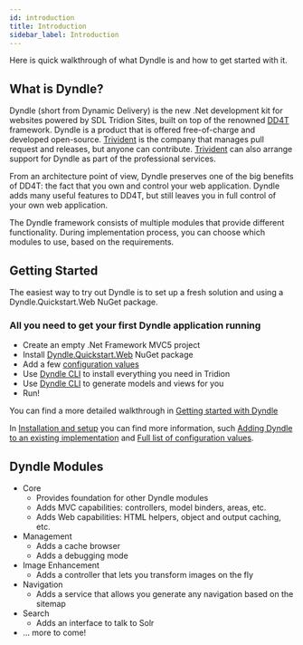 ```yaml
---
id: introduction
title: Introduction
sidebar_label: Introduction
---
```


Here is quick walkthrough of what Dyndle is and how to get started with it.

## What is Dyndle?

Dyndle (short from Dynamic Delivery) is the new .Net development kit for websites powered by SDL Tridion Sites, built on top of the renowned [DD4T](https://dd4t.org/) framework. Dyndle is a product that is offered free-of-charge and developed open-source. [Trivident](https://trivident.com) is the company that manages pull request and releases, but anyone can contribute. [Trivident](https://trivident.com) can also arrange support for Dyndle as part of the professional services.

From an architecture point of view, Dyndle preserves one of the big benefits of DD4T: the fact that you own and control your web application. Dyndle adds many useful features to DD4T, but still leaves you in full control of your own web application.

The Dyndle framework consists of multiple modules that provide different functionality. During implementation process, you can choose which modules to use, based on the requirements.

## Getting Started

The easiest way to try out Dyndle is to set up a fresh solution and using a Dyndle.Quickstart.Web NuGet package.

### All you need to get your first Dyndle application running

- Create an empty .Net Framework MVC5 project
- Install [Dyndle.Quickstart.Web](https://www.nuget.org/packages/Dyndle.Quikstart.Web) NuGet package
- Add a few [configuration values](configuration)
- Use [Dyndle CLI](cli) to install everything you need in Tridion
- Use [Dyndle CLI](cli) to generate models and views for you
- Run!

You can find a more detailed walkthrough in [Getting started with Dyndle](getting-started)

In [Installation and setup](installation) you can find more information, such [Adding Dyndle to an existing implementation](existing-implementation) and [Full list of configuration values](configuration).

## Dyndle Modules

- Core
  - Provides foundation for other Dyndle modules
  - Adds MVC capabilities: controllers, model binders, areas, etc.
  - Adds Web capabilities: HTML helpers, object and output caching, etc.
- Management
  - Adds a cache browser
  - Adds a debugging mode
- Image Enhancement
  - Adds a controller that lets you transform images on the fly
- Navigation
  - Adds a service that allows you generate any navigation based on the sitemap
- Search
  - Adds an interface to talk to Solr
- ... more to come!
